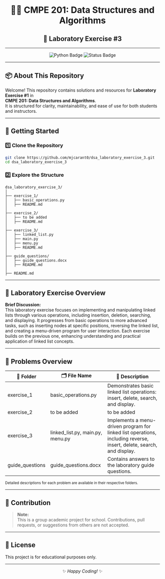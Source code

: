 <div align="center">

# 🧑‍💻 CMPE 201: Data Structures and Algorithms  
## 🌟 Laboratory Exercise #3

---

</div>

<p align="center">
  <img src="https://img.shields.io/badge/Python-3.x-blue?logo=python" alt="Python Badge">
  <img src="https://img.shields.io/badge/Status-In%20Progress-yellow" alt="Status Badge">
</p>

---

## 📦 About This Repository

Welcome! This repository contains solutions and resources for **Laboratory Exercise #1** in  
<b>CMPE 201: Data Structures and Algorithms</b>.  
It is structured for clarity, maintainability, and ease of use for both students and instructors.

---

## 🚀 Getting Started

### 1️⃣ Clone the Repository

```bash
git clone https://github.com/mjcarant0/dsa_laboratory_exercise_3.git
cd dsa_laboratory_exercise_3
```

### 2️⃣ Explore the Structure

```
dsa_laboratory_exercise_3/
│
├── exercise_1/
│   ├── basic_operations.py
│   ├── README.md
│
├── exercise_2/
│   ├── to be added
│   ├── README.md
│
├── exercise_3/
│   ├── linked_list.py
│   ├── main.py
│   ├── menu.py
│   ├── README.md
│
├── guide_questions/
│   ├── guide_questions.docx
│   ├── README.md
│
├── README.md
```

---

## 📝 Laboratory Exercise Overview

**Brief Discussion:**  
This laboratory exercise focuses on implementing and manipulating linked lists through various operations, including insertion, deletion, searching, and displaying. It progresses from basic operations to more advanced tasks, such as inserting nodes at specific positions, reversing the linked list, and creating a menu-driven program for user interaction. Each exercise builds on the previous one, enhancing understanding and practical application of linked list concepts.

---

## 🧩 Problems Overview

<table>
  <thead>
    <tr>
      <th>📁 Folder</th>
      <th>🗂️ File Name</th>
      <th>📝 Description</th>
    </tr>
  </thead>
  <tbody>
    <tr>
      <td>exercise_1</td>
      <td>basic_operations.py</td>
      <td>Demonstrates basic linked list operations: insert, delete, search, and display.</td>
    </tr>
    <tr>
      <td>exercise_2</td>
      <td>to be added</td>
      <td>to be added</td>
    </tr>
    <tr>
      <td>exercise_3</td>
      <td>linked_list.py, main.py, menu.py</td>
      <td>Implements a menu-driven program for linked list operations, including reverse, insert, delete, search, and display.</td>
    </tr>
    <tr>
      <td>guide_questions</td>
      <td>guide_questions.docx</td>
      <td>Contains answers to the laboratory guide questions.</td>
    </tr>
  </tbody>
</table>

<sub>Detailed descriptions for each problem are available in their respective folders.</sub>

---

## 🚫 Contribution

> **Note:**  
> This is a group academic project for school. Contributions, pull requests, or suggestions from others are not accepted.

---

## 📄 License

This project is for educational purposes only.

---

<div align="center">

✨ _Happy Coding!_ ✨

</div>